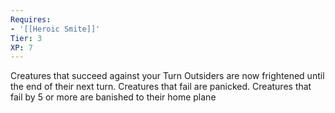 ```yaml
---
Requires:
- '[[Heroic Smite]]'
Tier: 3
XP: 7
---
```


Creatures that succeed against your Turn Outsiders are now frightened until the end of their next turn. Creatures that fail are panicked. Creatures that fail by 5 or more are banished to their home plane